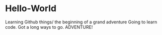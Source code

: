 # Hello-World
Learning Github things/ the beginning of a grand adventure
Going to learn code. Got a long ways to go. ADVENTURE!

